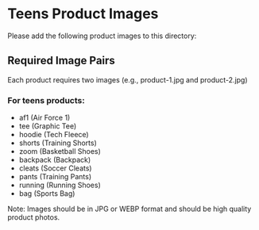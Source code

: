 # Teens Product Images

Please add the following product images to this directory:

## Required Image Pairs
Each product requires two images (e.g., product-1.jpg and product-2.jpg)

### For teens products:
- af1 (Air Force 1)
- tee (Graphic Tee)
- hoodie (Tech Fleece)
- shorts (Training Shorts)
- zoom (Basketball Shoes)
- backpack (Backpack)
- cleats (Soccer Cleats)
- pants (Training Pants)
- running (Running Shoes)
- bag (Sports Bag)

Note: Images should be in JPG or WEBP format and should be high quality product photos.
